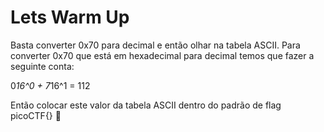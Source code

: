 # Lets Warm Up

Basta converter 0x70 para decimal e então olhar na tabela ASCII.
Para converter 0x70 que está em hexadecimal para decimal temos que fazer a seguinte conta:

0*16^0 + 7*16^1 = 112

Então colocar este valor da tabela ASCII dentro do padrão de flag picoCTF{} 🐧